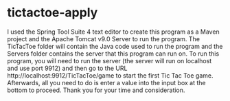 # tictactoe-apply

I used the Spring Tool Suite 4 text editor to create this program as a Maven project and the Apache Tomcat v9.0 Server to run the program.  The TicTacToe folder will contain the Java code used to run the program and the Servers folder contains the server that this program can run on.
To run this program, you will need to run the server (the server will run on localhost and use port 9912) and then go to the URL http://localhost:9912/TicTacToe/game to start the first Tic Tac Toe game.  Afterwards, all you need to do is enter a value into the input box at the bottom to proceed.
Thank you for your time and consideration.
